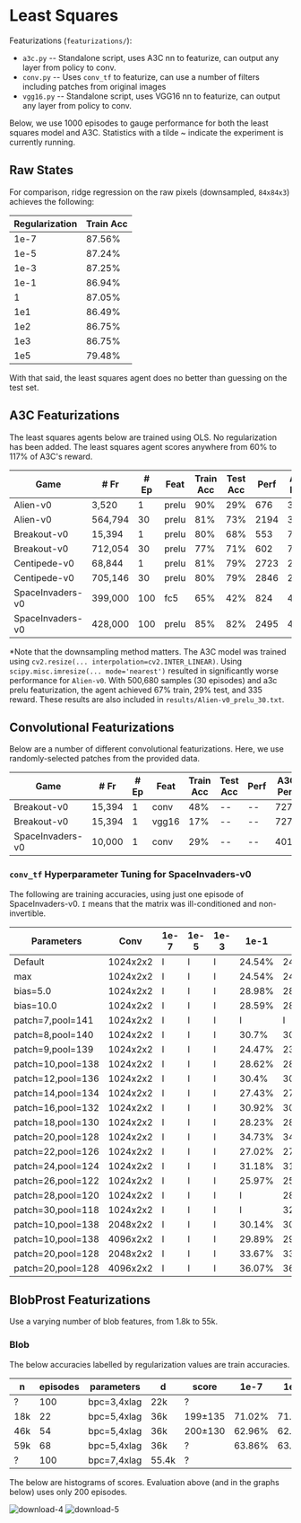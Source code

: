 # Least Squares

Featurizations (`featurizations/`):
- `a3c.py` -- Standalone script, uses A3C nn to featurize, can output any layer from policy to conv.
- `conv.py` -- Uses `conv_tf` to featurize, can use a number of filters including patches from original images
- `vgg16.py` -- Standalone script, uses VGG16 nn to featurize, can output any layer from policy to conv.

Below, we use 1000 episodes to gauge performance for both the least squares model and A3C. Statistics with a tilde ~ indicate the experiment is currently running.

## Raw States

For comparison, ridge regression on the raw pixels (downsampled, `84x84x3`) achieves the following:

| Regularization | Train Acc |
|----------------|-----------|
| 1e-7 | 87.56% |
| 1e-5 | 87.24% |
| 1e-3 | 87.25% |
| 1e-1 | 86.94% |
| 1 | 87.05% |
| 1e1 | 86.49% |
| 1e2 | 86.75% |
| 1e3 | 86.75% |
| 1e5 | 79.48% |

With that said, the least squares agent does no better than guessing on the test set.

## A3C Featurizations

The least squares agents below are trained using OLS. No regularization has been added. The least squares agent scores anywhere from 60% to 117% of A3C's reward.

| Game | # Fr | # Ep | Feat | Train Acc | Test Acc | Perf | A3C Perf |
|------|------|------|------|-----------|----------|-------|-----------|
| Alien-v0 | 3,520 | 1 | prelu | 90% | 29% | 676 | 3123 |
| Alien-v0 | 564,794 | 30 | prelu | 81% | 73% | 2194 | 3123 |
| Breakout-v0 | 15,394 | 1 | prelu | 80% | 68% | 553 | 727 |
| Breakout-v0 | 712,054 | 30 | prelu | 77% | 71% | 602 | 727 |
| Centipede-v0 | 68,844 | 1 | prelu | 81% | 79% | 2723 | 2549 |
| Centipede-v0 | 705,146 | 30 | prelu | 80% | 79% | 2846 | 2549 |
| SpaceInvaders-v0 | 399,000 | 100 | fc5 | 65% | 42% | 824 | 4012 |
| SpaceInvaders-v0 | 428,000 | 100 | prelu | 85% | 82% | 2495 | 4012 |

*Note that the downsampling method matters. The A3C model was trained using `cv2.resize(... interpolation=cv2.INTER_LINEAR)`. Using `scipy.misc.imresize(... mode='nearest')` resulted in significantly worse performance for `Alien-v0`. With 500,680  samples (30 episodes) and a3c prelu featurization, the agent achieved 67% train, 29% test, and 335 reward. These results are also included in `results/Alien-v0_prelu_30.txt`.

## Convolutional Featurizations

Below are a number of different convolutional featurizations. Here, we use randomly-selected patches from the provided data.

| Game | # Fr | # Ep | Feat | Train Acc | Test Acc | Perf | A3C Perf |
|------|------|------|------|-----------|----------|------|----------|
| Breakout-v0 | 15,394 | 1 | conv | 48% | -- | -- | 727 |
| Breakout-v0 | 15,394 | 1 | vgg16 | 17% | -- | -- | 727 |
| SpaceInvaders-v0 | 10,000 | 1 | conv | 29% | -- | -- | 4012 |

### `conv_tf` Hyperparameter Tuning for SpaceInvaders-v0

The following are training accuracies, using just one episode of SpaceInvaders-v0. `I` means that the matrix was ill-conditioned and non-invertible.

| Parameters | Conv | 1e-7 | 1e-5 | 1e-3 | 1e-1 | 1 | 1e1 | 1e2 | 1e3 | 1e5 |
|------------|------|------|------|------|------|---|-----|-----|-----|-----|
| Default | 1024x2x2 | I | I | I | 24.54% | 24.54% | 24.54% | 24.51% | 24.06% | 29.54% |
| max | 1024x2x2 | I | I | I | 24.54% | 24.54% | 24.54% | 24.51% | 24.06% | 29.54% |
| bias=5.0 | 1024x2x2 | I | I | I | 28.98% | 28.98% | 28.97% | 28.93% | 28.94% | 29.45% |
| bias=10.0 | 1024x2x2 | I | I | I | 28.59% | 28.59% | 28.6% | 28.52% | 28.24% | 27.94% |
| patch=7,pool=141 | 1024x2x2 | I | I | I | I | I | I | I | I | I |
| patch=8,pool=140 | 1024x2x2 | I | I | I | 30.7% | 30.71% | 30.87% | 30.57% | 30.92% | 30.88% |
| patch=9,pool=139 | 1024x2x2 | I | I | I | 24.47% | 23.98% | 22.76% | 30.56% | 29.44% | 29.65% |
| patch=10,pool=138 | 1024x2x2 | I | I | I | 28.62% | 28.62% | 28.47% | 28.29% | 30.83% | 29.41% |
| patch=12,pool=136 | 1024x2x2 | I | I | I | 30.4% | 30.4% | 30.42% | 30.43% | 30.73% | 29.71% |
| patch=14,pool=134 | 1024x2x2 | I | I | I | 27.43% | 27.32% | 27.22% | 22.35% | 30.52% | 27.17% |
| patch=16,pool=132 | 1024x2x2 | I | I | I | 30.92% | 30.91% | 30.93% | 30.87% | 30.75% | 28.18% |
| patch=18,pool=130 | 1024x2x2 | I | I | I | 28.23% | 28.23% | 28.23% | 28.17% | 27.86% | 25.55% |
| patch=20,pool=128 | 1024x2x2 | I | I | I | 34.73% | 34.73% | 34.81% | **35.06%** | 34.88% | 28.89% |
| patch=22,pool=126 | 1024x2x2 | I | I | I | 27.02% | 27.02% | 27.02% | 27.12% | 27.28% | 34.63% |
| patch=24,pool=124 | 1024x2x2 | I | I | I | 31.18% | 31.17% | 31.17% | 31.17% | 31.2% | 21.24% |
| patch=26,pool=122 | 1024x2x2 | I | I | I | 25.97% | 25.97% | 25.97% | 25.98% | 26.03% | 28.65% |
| patch=28,pool=120 | 1024x2x2 | I | I | I | I | 28.81% | 28.81% | 28.81% | 28.81% | 27.62% |
| patch=30,pool=118 | 1024x2x2 | I | I | I | I | 32.76% | 32.76% | 32.76% | 32.76% | 33.12% |
| patch=10,pool=138 | 2048x2x2 | I | I | I | 30.14% | 30.15% | 30.28% | 30.19% | 30.71% | 29.5% |
| patch=10,pool=138 | 4096x2x2 | I | I | I | 29.89% | 29.89% | 29.87% | 29.86% | 29.49% | 25.93% |
| patch=20,pool=128 | 2048x2x2 | I | I | I | 33.67% | 33.66% | 33.72% | 34.01% | 34.19% | 34.17% |
| patch=20,pool=128 | 4096x2x2 | I | I | I | 36.07% | 36.07% | 36.09% | 35.28% | 33.82% | 34.4% |

## BlobProst Featurizations

Use a varying number of blob features, from 1.8k to 55k.

### Blob

The below accuracies labelled by regularization values are train accuracies. 

| n | episodes | parameters | d | score | 1e-7 | 1e-5 | 1e-3 | 1e-1 | 1 | 1e1 | 1e2 | 1e3 | 1e5 |
|---|----------|------------|---|-------|------|------|------|------|---|-----|-----|-----|-----|
| ? | 100 | bpc=3,4xlag | 22k | ? | 
| 18k | 22 | bpc=5,4xlag | 36k | 199±135 | 71.02% | 71.02% | 71.02% | 70.98% | 70.64% | 69.91% | 67.24% | 62.08% | 51.42% |
| 46k | 54 | bpc=5,4xlag | 36k | 200±130 | 62.96% | 62.96% | 62.95% | 62.95% | 62.91% | 62.73% | 61.67% | 59.20% | 51.60% |
| 59k | 68 | bpc=5,4xlag | 36k | ? | 63.86% | 63.86% | 63.86% | 63.84% | 63.82% | 63.66% | 62.72% | 60.28% | ? |
| ? | 100 | bpc=7,4xlag | 55.4k | ? | 

The below are histograms of scores. Evaluation above (and in the graphs below) uses only 200 episodes.

![download-4](https://user-images.githubusercontent.com/2068077/31703170-365abb36-b390-11e7-895a-84a823e52c8f.png)
![download-5](https://user-images.githubusercontent.com/2068077/31703703-a04f6ae4-b392-11e7-9664-d3ce87025eec.png)

